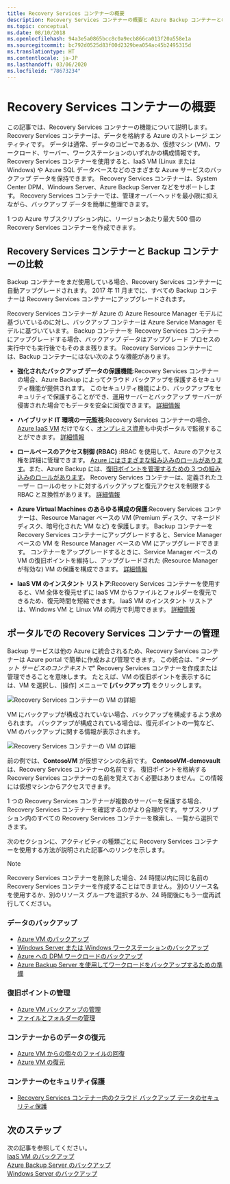 ```yaml
---
title: Recovery Services コンテナーの概要
description: Recovery Services コンテナーの概要と Azure Backup コンテナーとの比較。
ms.topic: conceptual
ms.date: 08/10/2018
ms.openlocfilehash: 94a3e5a0865bcc8c0a9ecb866ca013f20a558e1a
ms.sourcegitcommit: bc792d0525d83f00d2329bea054ac45b2495315d
ms.translationtype: HT
ms.contentlocale: ja-JP
ms.lasthandoff: 03/06/2020
ms.locfileid: "78673234"
---
```

# <a name="recovery-services-vaults-overview"></a>Recovery Services コンテナーの概要

この記事では、Recovery Services コンテナーの機能について説明します。 Recovery Services コンテナーは、データを格納する Azure のストレージ エンティティです。 データは通常、データのコピーであるか、仮想マシン (VM)、ワークロード、サーバー、ワークステーションのいずれかの構成情報です。 Recovery Services コンテナーを使用すると、IaaS VM (Linux または Windows) や Azure SQL データベースなどのさまざまな Azure サービスのバックアップ データを保持できます。 Recovery Services コンテナーは、System Center DPM、Windows Server、Azure Backup Server などをサポートします。 Recovery Services コンテナーでは、管理オーバーヘッドを最小限に抑えながら、バックアップ データを簡単に整理できます。

1 つの Azure サブスクリプション内に、リージョンあたり最大 500 個の Recovery Services コンテナーを作成できます。

## <a name="comparing-recovery-services-vaults-and-backup-vaults"></a>Recovery Services コンテナーと Backup コンテナーの比較

Backup コンテナーをまだ使用している場合、Recovery Services コンテナーに自動アップグレードされます。 2017 年 11 月までに、すべての Backup コンテナーは Recovery Services コンテナーにアップグレードされます。

Recovery Services コンテナーが Azure の Azure Resource Manager モデルに基づいているのに対し、バックアップ コンテナーは Azure Service Manager モデルに基づいています。 Backup コンテナーを Recovery Services コンテナーにアップグレードする場合、バックアップ データはアップグレード プロセスの実行中でも実行後でもそのまま残ります。 Recovery Services コンテナーには、Backup コンテナーにはない次のような機能があります。

- **強化されたバックアップ データの保護機能**:Recovery Services コンテナーの場合、Azure Backup によってクラウド バックアップを保護するセキュリティ機能が提供されます。 このセキュリティ機能により、バックアップをセキュリティで保護することができ、運用サーバーとバックアップ サーバーが侵害された場合でもデータを安全に回復できます。 [詳細情報](backup-azure-security-feature.md)

- **ハイブリッド IT 環境の一元監視**:Recovery Services コンテナーの場合、[Azure IaaS VM](backup-azure-manage-vms.md) だけでなく、[オンプレミス資産](backup-azure-manage-windows-server.md#manage-backup-items)も中央ポータルで監視することができます。 [詳細情報](https://azure.microsoft.com/blog/alerting-and-monitoring-for-azure-backup)

- **ロールベースのアクセス制御 (RBAC)** :RBAC を使用して、Azure のアクセス権を詳細に管理できます。 [Azure にはさまざまな組み込みのロールがあります](../role-based-access-control/built-in-roles.md)。また、Azure Backup には、[復旧ポイントを管理するための 3 つの組み込みのロールがあります](backup-rbac-rs-vault.md)。 Recovery Services コンテナーは、定義されたユーザー ロールのセットに対するバックアップと復元アクセスを制限する RBAC と互換性があります。 [詳細情報](backup-rbac-rs-vault.md)

- **Azure Virtual Machines のあらゆる構成の保護**:Recovery Services コンテナーは、Resource Manager ベースの VM (Premium ディスク、マネージド ディスク、暗号化された VM など) を保護します。 Backup コンテナーを Recovery Services コンテナーにアップグレードすると、Service Manager ベースの VM を Resource Manager ベースの VM にアップグレードできます。 コンテナーをアップグレードするときに、Service Manager ベースの VM の復旧ポイントを維持し、アップグレードされた (Resource Manager が有効な) VM の保護を構成できます。 [詳細情報](https://azure.microsoft.com/blog/azure-backup-recovery-services-vault-ga)

- **IaaS VM のインスタント リストア**:Recovery Services コンテナーを使用すると、VM 全体を復元せずに IaaS VM からファイルとフォルダーを復元できるため、復元時間を短縮できます。 IaaS VM のインスタント リストアは、Windows VM と Linux VM の両方で利用できます。 [詳細情報](backup-instant-restore-capability.md)

## <a name="managing-your-recovery-services-vaults-in-the-portal"></a>ポータルでの Recovery Services コンテナーの管理

Backup サービスは他の Azure に統合されるため、Recovery Services コンテナーは Azure portal で簡単に作成および管理できます。 この統合は、"*ターゲット サービスのコンテキストで*" Recovery Services コンテナーを作成または管理できることを意味します。 たとえば、VM の復旧ポイントを表示するには、VM を選択し、[操作] メニューで **[バックアップ]** をクリックします。

![Recovery Services コンテナーの VM の詳細](./media/backup-azure-recovery-services-vault-overview/rs-vault-in-context-vm.png)

VM にバックアップが構成されていない場合、バックアップを構成するよう求められます。 バックアップが構成されている場合は、復元ポイントの一覧など、VM のバックアップに関する情報が表示されます。  

![Recovery Services コンテナーの VM の詳細](./media/backup-azure-recovery-services-vault-overview/vm-recovery-point-list.png)

前の例では、**ContosoVM** が仮想マシンの名前です。 **ContosoVM-demovault** は、Recovery Services コンテナーの名前です。 復旧ポイントを格納する Recovery Services コンテナーの名前を覚えておく必要はありません。この情報には仮想マシンからアクセスできます。  

1 つの Recovery Services コンテナーが複数のサーバーを保護する場合、Recovery Services コンテナーを確認するのがより合理的です。 サブスクリプション内のすべての Recovery Services コンテナーを検索し、一覧から選択できます。

次のセクションに、アクティビティの種類ごとに Recovery Services コンテナーを使用する方法が説明された記事へのリンクを示します。

> [!NOTE]
> Recovery Services コンテナーを削除した場合、24 時間以内に同じ名前の Recovery Services コンテナーを作成することはできません。 別のリソース名を使用するか、別のリソース グループを選択するか、24 時間後にもう一度再試行してください。

### <a name="back-up-data"></a>データのバックアップ

- [Azure VM のバックアップ](backup-azure-vms-first-look-arm.md)
- [Windows Server または Windows ワークステーションのバックアップ](backup-try-azure-backup-in-10-mins.md)
- [Azure への DPM ワークロードのバックアップ](backup-azure-dpm-introduction.md)
- [Azure Backup Server を使用してワークロードをバックアップするための準備](backup-azure-microsoft-azure-backup.md)

### <a name="manage-recovery-points"></a>復旧ポイントの管理

- [Azure VM バックアップの管理](backup-azure-manage-vms.md)
- [ファイルとフォルダーの管理](backup-azure-manage-windows-server.md)

### <a name="restore-data-from-the-vault"></a>コンテナーからのデータの復元

- [Azure VM からの個々のファイルの回復](backup-azure-restore-files-from-vm.md)
- [Azure VM の復元](backup-azure-arm-restore-vms.md)

### <a name="secure-the-vault"></a>コンテナーのセキュリティ保護

- [Recovery Services コンテナー内のクラウド バックアップ データのセキュリティ保護](backup-azure-security-feature.md)

## <a name="next-steps"></a>次のステップ

次の記事を参照してください。</br>
[IaaS VM のバックアップ](backup-azure-arm-vms-prepare.md)</br>
[Azure Backup Server のバックアップ](backup-azure-microsoft-azure-backup.md)</br>
[Windows Server のバックアップ](backup-windows-with-mars-agent.md)
